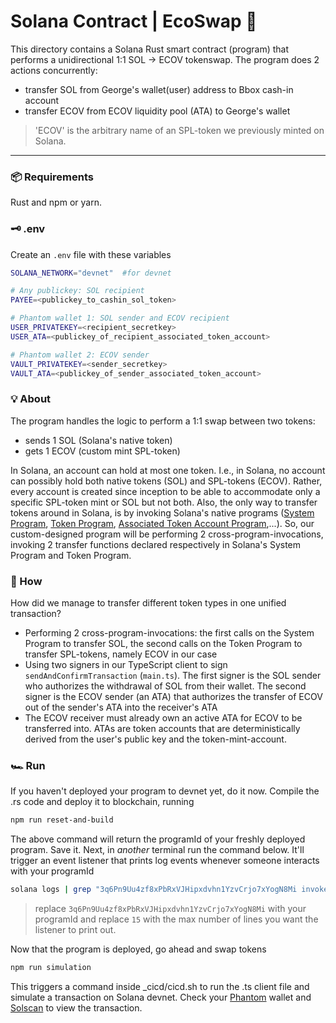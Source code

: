 # Solana Contract | EcoSwap :evergreen_tree:
This directory contains a Solana Rust smart contract (program) that performs a unidirectional 1:1 SOL &rarr; ECOV tokenswap. The program does 2 actions concurrently:
 - transfer SOL from George's wallet(user) address to Bbox cash-in account
 - transfer ECOV from ECOV liquidity pool (ATA) to George's wallet
> 'ECOV' is the arbitrary name of an SPL-token we previously minted on Solana.
---

### :package: Requirements
Rust and npm or yarn.

### :old_key: .env
Create an `.env` file with these variables
```bash
SOLANA_NETWORK="devnet"  #for devnet

# Any publickey: SOL recipient
PAYEE=<publickey_to_cashin_sol_token>

# Phantom wallet 1: SOL sender and ECOV recipient
USER_PRIVATEKEY=<recipient_secretkey>
USER_ATA=<publickey_of_recipient_associated_token_account>

# Phantom wallet 2: ECOV sender
VAULT_PRIVATEKEY=<sender_secretkey>
VAULT_ATA=<publickey_of_sender_associated_token_account>
```

### :bulb: About
The program handles the logic to perform a 1:1 swap between two tokens: <br/>
- sends 1 SOL (Solana's native token) 
- gets 1 ECOV (custom mint SPL-token)

In Solana, an account can hold at most one token. I.e., in Solana, no account can possibly hold both native tokens (SOL) and SPL-tokens (ECOV). Rather, every account is created since inception to be able to accommodate only a specific SPL-token mint or SOL but not both. Also, the only way to transfer tokens around in Solana, is by invoking Solana's native programs ([System Program](https://docs.solana.com/developing/runtime-facilities/programs), [Token Program](https://spl.solana.com/token), [Associated Token Account Program](https://spl.solana.com/associated-token-account),...). So, our custom-designed program will be performing 2 cross-program-invocations, invoking 2 transfer functions declared respectively in Solana's System Program and Token Program.

### :dna: How
How did we manage to transfer different token types in one unified transaction?
- Performing 2 cross-program-invocations: the first calls on the System Program to transfer SOL, the second calls on the Token Program to transfer SPL-tokens, namely ECOV in our case
- Using two signers in our TypeScript client to sign `sendAndConfirmTransaction` (`main.ts`). The first signer is the SOL sender who authorizes the withdrawal of SOL from their wallet. The second signer is the ECOV sender (an ATA) that authorizes the transfer of ECOV out of the sender's ATA into the receiver's ATA
- The ECOV receiver must already own an active ATA for ECOV to be transferred into. ATAs are token accounts that are deterministically derived from the user's public key and the token-mint-account.

### :racing_car: Run
If you haven't deployed your program to devnet yet, do it now. Compile the .rs code and deploy it to blockchain, running
```bash
npm run reset-and-build
```

The above command will return the programId of your freshly deployed program. Save it. Next, in *another* terminal run the command below. It'll trigger an event listener that prints log events whenever someone interacts with your programId
```bash
solana logs | grep "3q6Pn9Uu4zf8xPbRxVJHipxdvhn1YzvCrjo7xYogN8Mi invoke" -A 15             
```
> replace `3q6Pn9Uu4zf8xPbRxVJHipxdvhn1YzvCrjo7xYogN8Mi` with your programId and replace `15` with the max number of lines you want the listener to print out.

Now that the program is deployed, go ahead and swap tokens
```bash
npm run simulation                                
```
This triggers a command inside _cicd/cicd.sh to run the .ts client file and simulate a transaction on Solana devnet. Check your [Phantom](https://chrome.google.com/webstore/detail/phantom/bfnaelmomeimhlpmgjnjophhpkkoljpa?hl=en) wallet and [Solscan](https://solscan.io/) to view the transaction.